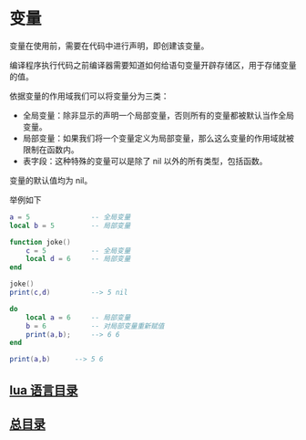 # 变量

变量在使用前，需要在代码中进行声明，即创建该变量。

编译程序执行代码之前编译器需要知道如何给语句变量开辟存储区，用于存储变量的值。

依据变量的作用域我们可以将变量分为三类：

- 全局变量：除非显示的声明一个局部变量，否则所有的变量都被默认当作全局变量。
- 局部变量：如果我们将一个变量定义为局部变量，那么这么变量的作用域就被限制在函数内。
- 表字段：这种特殊的变量可以是除了 nil 以外的所有类型，包括函数。

变量的默认值均为 nil。

举例如下

``` lua
a = 5               -- 全局变量
local b = 5         -- 局部变量

function joke()
    c = 5           -- 全局变量
    local d = 6     -- 局部变量
end

joke()
print(c,d)          --> 5 nil

do
    local a = 6     -- 局部变量
    b = 6           -- 对局部变量重新赋值
    print(a,b);     --> 6 6
end

print(a,b)      --> 5 6
```

## [lua 语言目录](https://fs7744.github.io/nature/prepare/lua/index.html)
## [总目录](https://fs7744.github.io/nature/)